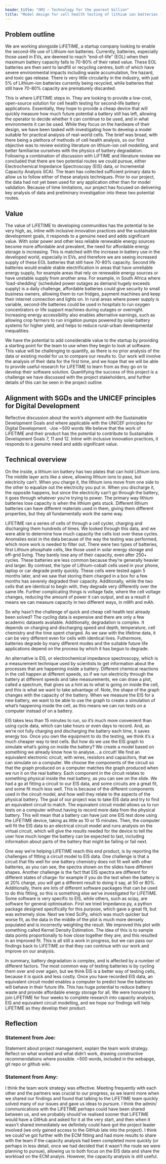 ```yaml
---
header_title: "GM2 — Technology for the poorest billion"
title: "Model design for cell health testing of lithium ion batteries for second life use"
---
```


## Problem outline
We are working alongside LiFETIME, a startup company looking to enable the second-life use of Lithium-ion batteries. Currently, batteries, especially those used in EVs, are deemed to reach “end-of-life” (EOL) when their maximum battery capacity falls to 70-80% of their rated value. These EOL batteries are then sent to landfill or recycling centres, both of which have severe environmental impacts including waste accumulation, fire hazard, and toxic gas release. There is very little circularity in the industry, with just 5% of Lithium-ion batteries currently being recycled, while batteries that still have 70-80% capacity are prematurely discarded.

This is where LiFETIME steps in. They are looking to provide a low-cost, open-source solution for cell health testing for second-life battery applications. Essentially, they hope to provide a cheap device that will quickly measure how much future potential a battery still has left, allowing the operator to decide whether it can continue to be used, and in what environments it can be used. While they focus on the hardware of their design, we have been tasked with investigating how to develop a model suitable for practical analysis of real-world cells. The brief was broad, with there being a plethora of methods of cell health analysis, so our first objective was to review existing literature on lithium-ion cell modelling, and better familiarise ourselves with the physics of battery degradation. Following a combination of discussion with LiFTIME and literature review we concluded that there are two potential routes we could pursue, either Electrochemical Impedance Spectroscopy (EIS) data, or Incremental Capacity Analysis (ICA). The team has collected sufficient primary data to allow us to follow either of these analysis techniques. Prior to our project, the data had not yet been used for any application other than for model validation. Because of time limitations, our project has focused on delivering key analysis of data and preliminary investigation into these two potential routes.

## Value
The value of LiFETIME to developing communities has the potential to be very high, as, inline with inclusive innovation practices and the sustainable development goals, it responds to a genuine need and adds significant value. With solar power and other less reliable renewable energy sources become more affordable and prevalent, the need for affordable energy storage is increasing. This is matched with the increase in battery use in the developed world, especially in EVs, and therefore we are seeing increased supply of these EOL batteries that still have 70-80% capacity. Second life batteries would enable stable electrification in areas that have unreliable energy supply, for example areas that rely on renewable energy sources or have unstable supply from another area. For example, in South Africa where ‘load-shedding’ (scheduled power outages as demand hugely exceeds supply) is a daily challenge, affordable batteries could give security to small business owners, allowing them to run fridges, payment machines and keep their internet connection and lights on. In rural areas where power supply is variable, second-life batteries could be used in hospitals to run oxygen concentrators or life support machines during outages or overnight. Increasing energy accessibility also enables alternative earnings, such as allowing crop farmers to run irrigation pumps powered by solar-battery systems for higher yield, and helps to reduce rural-urban developmental inequalities.

We have the potential to add considerable value to the startup by providing a starting point for the team to use when they begin to look at software. This value will be challenging to quantify, as there is no prior analysis of the data or existing model for us to compare our results to. Our work will involve the analysis of their data for the first time, and we hope that we will be able to provide useful research for LiFETIME to learn from as they go on to develop their software solution. Quantifying the success of this project is a challenge we have discussed with the project stakeholders, and further details of this can be seen in the project outline

## Alignment with SGDs and the UNICEF principles for Digital Development
Reflective discussion about the work’s alignment with the Sustainable Development Goals and where applicable with the UNICEF principles for Digital Development. -Joe
~500 words
We believe that the work of LiFETIME and their product has the potential to contribute to Sustainable Development Goals 7, 11 and 12. Inline with inclusive innovation practices, it responds to a genuine need and adds significant value.  

## Technical overview
On the inside, a lithium ion battery has two plates that can hold Lithium ions. The middle layer acts like a sieve, allowing lithium ions to pass, but electricity can’t. When you charge it, the lithium ions move from one side to the other to equalize out the electricity you put in. When you discharge it, the opposite happens, but since the electricity can’t go through the battery, it goes through whatever you’re trying to power. The primary way lithium batteries lose capacity is when the lithium gets stuck. Different lithium batteries can have different materials used in them, giving them different properties, but they all fundamentally work the same way. 

LiFETIME ran a series of cells of through a cell cycler, charging and discharging them hundreds of times. We looked through this data, and we were able to determine how much capacity the cells lost over these cycles. Anomalies exist in the data because of the way the testing was performed, which more work is needed to filter out. There were two types of batteries, first Lithium phosphate cells, like those used in solar energy storage and off-grid living. They barely lose any of their capacity, even after 250+ cycles. These batteries are less common because they’re generally heavier and larger. By contrast, the type of Lithium-cobalt cells used in your phone, laptop or car degrade pretty quickly. These cells were tested again 5 months later, and we saw that storing them charged in a box for a few months has severely degraded their capacity. Additionally, while the two cells that are identical to begin with, they degrade very differently over the same life. Further complicating things is voltage fade, where the cell voltage changes, reducing the amount of power it can output, and as a result it means we can measure capacity in two different ways, in mWh and mAh. 

So why hasn’t the challenge of quick and cheap cell health test already been solved? The cycling data is expensive and there are only a few academic datasets available. Additionally, degradation is complex. It depends on charging and discharging speed and depth, temperature, cell chemistry and the time spent charged. As we saw with the lifetime data, it can be very different even for cells with identical lives. Futhermore, batteries degrade by many different modes and the suitable future life applications depend on the process by which it has begun to degrade.

An alternative is EIS, or electrochemical impedance spectroscopy, which is a measurement technique used by scientists to get information about the processes that are happening inside a battery. Different chemical reactions in the cell happen at different speeds, so if we run electricity through the battery at different speeds and take measurements, we can draw a plot, called a spectrum, that gives us a hint as to what is going on inside the cell, and this is what we want to take advantage of. Note, the shape of the graph changes with the capacity of the battery. When we measure the EIS for a new battery, we want to be able to use the graph to create a simulation of what’s happening inside the cell, as this means we can run tests on a computer instead of on a battery.

EIS takes less than 15 minutes to run, so it’s much more convenient than using cycle data, which can take hours or even days to record. And, as we’re not fully charging and discharging the battery each time, it saves energy too. Once you own the equipment to do the testing, we think it’s a much cheaper way to test cells. But how do we use the EIS graph to simulate what’s going on inside the battery? We create a model based on something we already know how to analyse… a circuit! We find an equivalent electronic circuit, with wires, resistors and capacitors, that we can simulate on a computer. We choose the components of the circuit so that the graph produced on a computer matches the graph produced when we run it on the real battery. Each component in the circuit relates to something physical inside the real battery, as you can see on the slide. We had a go at fitting a circuit to our EIS data, and some circuits are a great fit, and some fit much less well. This is because of the different components used in the circuit model, and how well they relate to the aspects of the physical battery. The goal of our project was to take EIS data and try to find an equivalent circuit to match. The equivalent circuit model allows us to run tests on a computer without having to record more data from the physical battery. This will mean that a battery can have just one EIS test done using the LiFETIME device, taking as little as 10 or 15 minutes. Then, the computer will fit the EIS data to an electrical circuit model and runs analysis on the virtual circuit, which will give the results needed for the device to tell the user how much longer the battery can be expected to last, including information about parts of the battery that might be failing or fail next. 

One way we’re helping LiFETIME reach this end product, is by reporting the challenges of fitting a circuit model to EIS data. One challenge is that a circuit that fits well for one battery chemistry does not fit well with other batteries, as you can see, the spectra shown on the slides have different shapes. Another challenge is the fact that EIS spectra are different for different states of charge: for example if you do the test when the battery is at 20% charge, you will get a different result to doing it say, at 50 or 80%. Additionally, there are lots of different software packages that can be used to do this fitting, so this is something else we’ve investigated for LiFETIME. Some software is very specific to EIS, while others, such as scipy, are software for general optimisation. First we tried Impedance.py, a python package designed specifically for this purpose, which gave a great fit, but was extremely slow. Next we tried SciPy, which was much quicker but worse fit, as the data in the middle of the plot is much more densely populated and is incorrectly weighting the result. We improved this plot with something called Kernel Density Estimation. The idea of this is to sample data points proportionally to how close together they are, and this resulted in an improved fit. This is all still a work in progress, but we can pass our findings back to LiFETIME so that they can continue with our work and improve on our analysis.

In summary, battery degradation is complex, and is affected by a number of different factors. The most common way of testing batteries is by cycling them over and over again, but we think EIS is a better way of testing cells, because it is quick and less costly. Once you have recorded EIS data, an equivalent circuit model enables a computer to predict how the batteries will behave in their future life. This has huge potential to reduce battery waste and provide affordable energy storage for all. We were honoured to join LiFETIME for four weeks to complete research into capacity analysis, EIS and equivalent circuit modelling, and we hope our findings will help LiFETIME as they develop their product.

## Reflection
### Statement from Joe:
Statement about project management, explain the team work strategy. Reflect on
what worked and what didn’t work, drawing constructive recommendations where
possible. ~500 words, included in the webapge, git repo or github wiki.

### Statement from Amy:
I think the team work strategy was effective. Meeting frequently with each other and the partners was crucial to our progress, as we learnt more when we shared our findings and found that talking to the LiFETIME team quickly solved many of our issues and gave us ideas to pursure. I think the admin/ communications with the LiFETIME perhaps could have been shared between us, and we probably should've realised sooner that LiFETIME would have a GitHub and asked for it at the very start, and then when it wasn't shared immediately we definitely could have got the project leader involved (we only gained access to the GitHub late into the project). I think we could've got further with the ECM fitting and had more results to share with the team if the capacity analysis had been completed more quickly (or perhaps in less detail, once we had decided that it wasn't the route we were planning to pursue), allowing us to both focus on the EIS data and share the workload on the ECM analyis. However, the capacity analysis is still useful.
